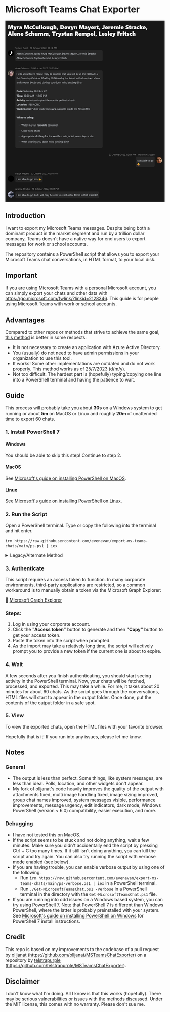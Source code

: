 # Microsoft Teams Chat Exporter

![Example of Exported Chat](example.png)

## Introduction

I want to export my Microsoft Teams messages. Despite being both a dominant product in the market segment and run by a trillion dollar company, Teams doesn't have a native way for end users to export messages for work or school accounts.

The repository contains a PowerShell script that allows you to export your Microsoft Teams chat conversations, in HTML format, to your local disk.

## Important

If you are using Microsoft Teams with a personal Microsoft account, you can simply export your chats and other data with https://go.microsoft.com/fwlink/?linkid=2128346. This guide is for people using Microsoft Teams with work or school accounts.

## Advantages

Compared to other repos or methods that strive to achieve the same goal, [this method](#credit) is better in some respects:

- It is not necessary to create an application with Azure Active Directory.
- You (usually) do not need to have admin permissions in your organization to use this tool.
- It works! Some other implementations are outdated and do not work properly. This method works as of 25/7/2023 (d/m/y).
- Not too difficult. The hardest part is (hopefully) typing/copying one line into a PowerShell terminal and having the patience to wait.

## Guide

This process will probably take you about **30s** on a Windows system to get running or about **5m** on MacOS or Linux and roughly **20m** of unattended time to export 60 chats.

### 1. Install PowerShell 7

#### Windows

You should be able to skip this step! Continue to step 2.

#### MacOS

See [Microsoft&#39;s guide on installing PowerShell on MacOS](https://learn.microsoft.com/en-us/powershell/scripting/install/installing-powershell-on-macos).

#### Linux

See [Microsoft&#39;s guide on installing PowerShell on Linux](https://learn.microsoft.com/en-us/powershell/scripting/install/installing-powershell-on-linux).

### 2. Run the Script

Open a PowerShell terminal. Type or copy the following into the terminal and hit enter.

```
irm https://raw.githubusercontent.com/evenevan/export-ms-teams-chats/main/ps.ps1 | iex
```

<details>
  <summary>Legacy/Alternate Method</summary>

  **Only use this method if the above doesn't work for you. This is almost certainly more difficult. The second method will allow you to pass paremeters to the script.**

  [Download my code](https://github.com/evenevan/export-ms-teams-chats/archive/refs/heads/main.zip). Then, extract the downloaded folder to wherever is convenient to you.

#### [Easier] Windows - Through File Explorer

1. Find the `Get-MicrosoftTeamsChat.ps1` file in File Explorer and right click it.
2. Click `Run with PowerShell`.
   - If you get a security warning when clicking run, press open to continue. For doubts of the code's intentions, you can verify the code yourself since it is open source.
   - You may need to run `Set-ExecutionPolicy RemoteSigned` to allow the script to run.
   - You may be prompted to confirm if you want to change the execution policy to continue.

#### [Harder] All OSs - Through the terminal

1. Open PowerShell.
2. In the terminal, navigate to the folder with the `Get-MicrosoftTeamsChat.ps1` file.
3. Run `./Get-MicrosoftTeamsChat.ps1`.

</details>

### 3. Authenticate

This script requires an access token to function. In many corporate environments, third-party applications are restricted, so a common workaround is to manually obtain a token via the Microsoft Graph Explorer:

🔗 [Microsoft Graph Explorer](https://developer.microsoft.com/en-us/graph/graph-explorer)

### Steps:
1. Log in using your corporate account.
2. Click the **"Access token"** button to generate and then **"Copy"** button to get your access token.
3. Paste the token into the script when prompted.
4. As the import may take a relatively long time, the script will actively prompt you to provide a new token if the current one is about to expire.

### 4. Wait

A few seconds after you finish authenticating, you should start seeing activity in the PowerShell terminal. Now, your chats will be fetched, processed, and exported. This may take a while. For me, it takes about 20 minutes for about 60 chats. As the script goes through the conversations, HTML files will start to appear in the output folder. Once done, put the contents of the output folder in a safe spot.

### 5. View

To view the exported chats, open the HTML files with your favorite browser.

Hopefully that is it! If you run into any issues, please let me know.

## Notes

### General

- The output is less than perfect. Some things, like system messages, are less than ideal. Polls, location, and other widgets don't appear.
- My fork of olljanat's code heavily improves the quality of the output with attachments fixed, multi image handling fixed, image sizing improved, group chat names improved, system messages visible, performance improvements, message urgency, edit indicators, dark mode, Windows PowerShell (version < 6.0) compatibility, easier execution, and more.

### Debugging

- I have not tested this on MacOS.
- If the script seems to be stuck and not doing anything, wait a few minutes. Make sure you didn't accidentally end the script by pressing Ctrl + C too many times. If it still isn't doing anything, you can kill the script and try again. You can also try running the script with verbose mode enabled (see below).
- If you are having trouble, you can enable verbose output by using one of the following.
  - Run `irm https://raw.githubusercontent.com/evenevan/export-ms-teams-chats/main/ps-verbose.ps1 | iex` in a PowerShell terminal.
  - Run `./Get-MicrosoftTeamsChat.ps1 -Verbose` in a PowerShell terminal in the directory with the `Get-MicrosoftTeamsChat.ps1` file.
- If you are running into odd issues on a Windows based system, you can try using PowerShell 7. Note that PowerShell 7 is different than Windows PowerShell, where the latter is probably preinstalled with your system. See [Microsoft&#39;s guide on installing PowerShell on Windows](https://learn.microsoft.com/en-us/powershell/scripting/install/installing-powershell-on-windows) for PowerShell 7 install instructions.

## Credit

This repo is based on my improvements to the codebase of a pull request by [olljanat](https://github.com/olljanat) (https://github.com/olljanat/MSTeamsChatExporter) on a repository by [telstrapurple](https://github.com/telstrapurple) (https://github.com/telstrapurple/MSTeamsChatExporter).

## Disclaimer

I don't know what I'm doing. All I know is that this works (hopefully). There may be serious vulnerabilities or issues with the methods discussed. Under the MIT license, this comes with no warranty. Please don't sue me.
